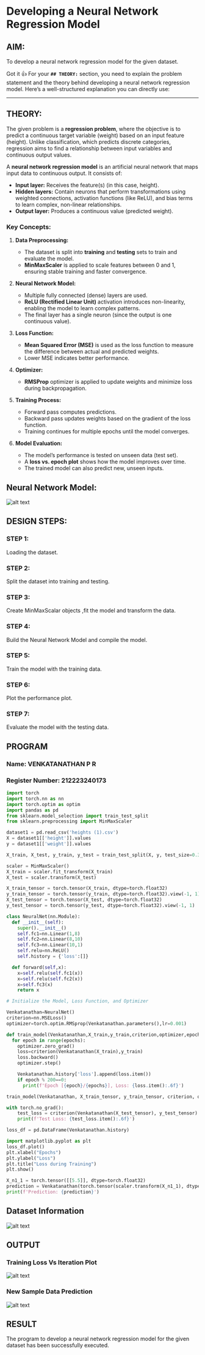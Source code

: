 # Developing a Neural Network Regression Model

## AIM:

To develop a neural network regression model for the given dataset.

Got it 👍
For your **`## THEORY:`** section, you need to explain the problem statement and the theory behind developing a neural network regression model.
Here’s a well-structured explanation you can directly use:

---

## THEORY:

The given problem is a **regression problem**, where the objective is to predict a continuous target variable (weight) based on an input feature (height). Unlike classification, which predicts discrete categories, regression aims to find a relationship between input variables and continuous output values.

A **neural network regression model** is an artificial neural network that maps input data to continuous output. It consists of:

* **Input layer:** Receives the feature(s) (in this case, height).
* **Hidden layers:** Contain neurons that perform transformations using weighted connections, activation functions (like ReLU), and bias terms to learn complex, non-linear relationships.
* **Output layer:** Produces a continuous value (predicted weight).

### Key Concepts:

1. **Data Preprocessing:**

   * The dataset is split into **training** and **testing** sets to train and evaluate the model.
   * **MinMaxScaler** is applied to scale features between 0 and 1, ensuring stable training and faster convergence.

2. **Neural Network Model:**

   * Multiple fully connected (dense) layers are used.
   * **ReLU (Rectified Linear Unit)** activation introduces non-linearity, enabling the model to learn complex patterns.
   * The final layer has a single neuron (since the output is one continuous value).

3. **Loss Function:**

   * **Mean Squared Error (MSE)** is used as the loss function to measure the difference between actual and predicted weights.
   * Lower MSE indicates better performance.

4. **Optimizer:**

   * **RMSProp** optimizer is applied to update weights and minimize loss during backpropagation.

5. **Training Process:**

   * Forward pass computes predictions.
   * Backward pass updates weights based on the gradient of the loss function.
   * Training continues for multiple epochs until the model converges.

6. **Model Evaluation:**

   * The model’s performance is tested on unseen data (test set).
   * A **loss vs. epoch plot** shows how the model improves over time.
   * The trained model can also predict new, unseen inputs.


## Neural Network Model:

![alt text](Images/image-3.png)

## DESIGN STEPS:

### STEP 1:

Loading the dataset.

### STEP 2:

Split the dataset into training and testing.

### STEP 3:

Create MinMaxScalar objects ,fit the model and transform the data.

### STEP 4:

Build the Neural Network Model and compile the model.

### STEP 5:

Train the model with the training data.

### STEP 6:

Plot the performance plot.

### STEP 7:

Evaluate the model with the testing data.

## PROGRAM
### Name: VENKATANATHAN P R
### Register Number: 212223240173
```python
import torch
import torch.nn as nn
import torch.optim as optim
import pandas as pd
from sklearn.model_selection import train_test_split
from sklearn.preprocessing import MinMaxScaler

dataset1 = pd.read_csv('heights (1).csv')
X = dataset1[['height']].values
y = dataset1[['weight']].values

X_train, X_test, y_train, y_test = train_test_split(X, y, test_size=0.33, random_state=33)

scaler = MinMaxScaler()
X_train = scaler.fit_transform(X_train)
X_test = scaler.transform(X_test)

X_train_tensor = torch.tensor(X_train, dtype=torch.float32)
y_train_tensor = torch.tensor(y_train, dtype=torch.float32).view(-1, 1)
X_test_tensor = torch.tensor(X_test, dtype=torch.float32)
y_test_tensor = torch.tensor(y_test, dtype=torch.float32).view(-1, 1)

class NeuralNet(nn.Module):
  def __init__(self):
    super().__init__()
    self.fc1=nn.Linear(1,8)
    self.fc2=nn.Linear(8,10)
    self.fc3=nn.Linear(10,1)
    self.relu=nn.ReLU()
    self.history = {'loss':[]}

  def forward(self,x):
    x=self.relu(self.fc1(x))
    x=self.relu(self.fc2(x))
    x=self.fc3(x)
    return x

# Initialize the Model, Loss Function, and Optimizer

Venkatanathan=NeuralNet()
criterion=nn.MSELoss()
optimizer=torch.optim.RMSprop(Venkatanathan.parameters(),lr=0.001)

def train_model(Venkatanathan,X_train,y_train,criterion,optimizer,epochs=1000):
  for epoch in range(epochs):
    optimizer.zero_grad()
    loss=criterion(Venkatanathan(X_train),y_train)
    loss.backward()
    optimizer.step()

    Venkatanathan.history['loss'].append(loss.item())
    if epoch % 200==0:
      print(f'Epoch [{epoch}/{epochs}], Loss: {loss.item():.6f}')

train_model(Venkatanathan, X_train_tensor, y_train_tensor, criterion, optimizer)

with torch.no_grad():
    test_loss = criterion(Venkatanathan(X_test_tensor), y_test_tensor)
    print(f'Test Loss: {test_loss.item():.6f}')

loss_df = pd.DataFrame(Venkatanathan.history)

import matplotlib.pyplot as plt
loss_df.plot()
plt.xlabel("Epochs")
plt.ylabel("Loss")
plt.title("Loss during Training")
plt.show()

X_n1_1 = torch.tensor([[5.5]], dtype=torch.float32)
prediction = Venkatanathan(torch.tensor(scaler.transform(X_n1_1), dtype=torch.float32)).item()
print(f'Prediction: {prediction}')
```
## Dataset Information

![alt text](Images/image.png)

## OUTPUT

### Training Loss Vs Iteration Plot

![alt text](<Images/image copy.png>)

### New Sample Data Prediction

![alt text](<Images/image copy 2.png>)

## RESULT

The program to develop a neural network regression model for the given dataset has been successfully executed.

